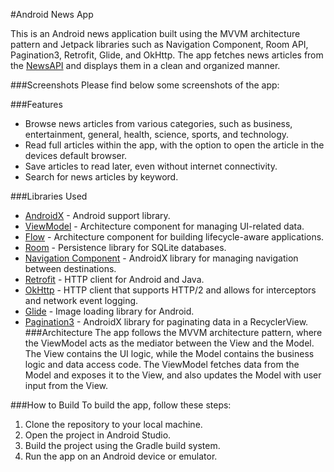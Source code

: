 #Android News App

This is an Android news application built using the MVVM architecture pattern and Jetpack libraries such as Navigation Component, Room API, Pagination3, Retrofit, Glide, and OkHttp. The app fetches news articles from the [NewsAPI](http://newsapi.org "NewsAPI") and displays them in a clean and organized manner.

###Screenshots
Please find below some screenshots of the app:


###Features
- Browse news articles from various categories, such as business, entertainment, general, health, science, sports, and technology.
- Read full articles within the app, with the option to open the article in the devices default browser.
- Save articles to read later, even without internet connectivity.
- Search for news articles by keyword.

###Libraries Used
- [AndroidX](https://developer.android.com/jetpack/androidx "AndroidX") - Android support library.
- [ViewModel](https://developer.android.com/topic/libraries/architecture/viewmodel "ViewModel") - Architecture component for managing UI-related data.
- [Flow](https://developer.android.com/kotlin/flow "Flow") - Architecture component for building lifecycle-aware applications.
- [Room](https://developer.android.com/topic/libraries/architecture/room "Room") - Persistence library for SQLite databases.
- [Navigation Component](https://developer.android.com/guide/navigation/navigation-getting-started "Navigation Component") - AndroidX library for managing navigation between destinations.
- [Retrofit](https://square.github.io/retrofit/ "Retrofit") - HTTP client for Android and Java.
- [OkHttp](https://square.github.io/okhttp/ "OkHttp") - HTTP client that supports HTTP/2 and allows for interceptors and network event logging.
- [Glide](https://github.com/bumptech/glide "Glide") - Image loading library for Android.
- [Pagination3](https://developer.android.com/topic/libraries/architecture/paging/v3-overview "Pagination3") - AndroidX library for paginating data in a RecyclerView.
###Architecture
The app follows the MVVM architecture pattern, where the ViewModel acts as the mediator between the View and the Model. The View contains the UI logic, while the Model contains the business logic and data access code. The ViewModel fetches data from the Model and exposes it to the View, and also updates the Model with user input from the View.

###How to Build
To build the app, follow these steps:

1. Clone the repository to your local machine.
2. Open the project in Android Studio.
3. Build the project using the Gradle build system.
4. Run the app on an Android device or emulator.
